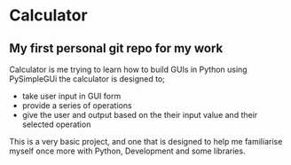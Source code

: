 # Calculator
My first personal git repo for my work
----
Calculator is me trying to learn how to build GUIs in Python using PySimpleGUi
the calculator is designed to;
  - take user input in GUI form
  - provide a series of operations
  - give the user and output based on the their input value and their selected operation

This is a very basic project, and one that is designed to help me familiarise myself once more with Python, Development and some libraries.
